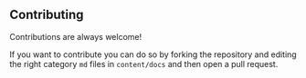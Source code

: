 
## Contributing

Contributions are always welcome!

If you want to contribute you can do so by forking the repository and editing the right category ```md``` files in ```content/docs``` and then open a pull request.


